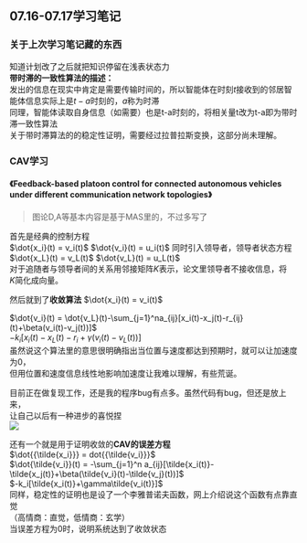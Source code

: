 ## 07.16-07.17学习笔记
### 关于上次学习笔记藏的东西
知道计划改了之后就把知识停留在浅表状态力  
**带时滞的一致性算法的描述：**  
发出的信息在现实中肯定是需要传输时间的，所以智能体在时刻$t$接收到的邻居智能体信息实际上是$t-a$时刻的，$a$称为时滞  
同理，智能体读取自身信息（如需要）也是t-a时刻的，将相关量t改为t-a即为带时滞一致性算法  
关于带时滞算法的的稳定性证明，需要经过拉普拉斯变换，这部分尚未理解。  

### CAV学习
#### 《Feedback-based platoon control for connected autonomous vehicles under different communication network topologies》
>图论D,A等基本内容是基于MAS里的，不过多写了

首先是经典的控制方程  
$\dot{x_i}(t) = v_i(t)$
$\dot{v_i}(t) = u_i(t)$
同时引入领导者，领导者状态方程  
$\dot{x_L}(t) = v_L(t)$
$\dot{v_L}(t) = u_L(t)$  
对于追随者与领导者间的关系用邻接矩阵$K$表示，论文里领导者不接收信息，将  
$K$简化成向量。  

然后就到了**收敛算法**
$\dot{x_i}(t) = v_i(t)$  

$\dot{v_i}(t) = \dot{v_L}(t)-\sum_{j=1}^na_{ij}[x_i(t)-x_j(t)-r_{ij}(t)+\beta(v_i(t)-v_j(t))]$  
$-k_i[x_i(t)-x_L(t)-r_i+\gamma(v_i(t)-v_L(t))]$  
虽然说这个算法里的意思很明确指出当位置与速度都达到预期时，就可以让加速度为0，  
但用位置和速度信息线性地影响加速度让我难以理解，有些荒诞。  
  
目前正在做复现工作，还是我的程序bug有点多。虽然代码有bug，但还是放上来，  
让自己以后有一种进步的喜悦捏  
![](https://dingzhen-bucket.oss-cn-guangzhou.aliyuncs.com/Typoraimgs/微信图片_20220718115924.jpg)

还有一个就是用于证明收敛的**CAV的误差方程**  
$\dot{{\tilde{x_i}}} = dot{{\tilde{v_i}}}$    
$\dot{\tilde{v_i}}(t) = -\sum_{j=1}^n a_{ij}[\tilde{x_i(t)}-\tilde{x_j(t)}+\beta(\tilde{v_i}(t)-\tilde{v_j}(t))]$  
$-k_i[\tilde{x_i(t)}+\gamma\tilde{v_i(t)}]$  
同样，稳定性的证明也是设了一个李雅普诺夫函数，网上介绍说这个函数有点靠直觉    
（高情商：直觉，低情商：玄学）  
当误差方程为0时，说明系统达到了收敛状态
